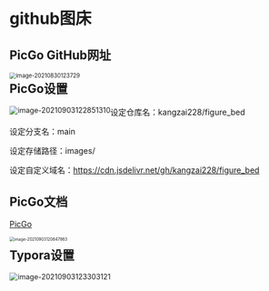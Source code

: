 # github图床

## PicGo GitHub网址
<img src="https://cdn.jsdelivr.net/gh/kangzai228/figure_bed/images/images20210830123729.png" alt="image-20210830123729" style="float:left;zoom:70%;" />

## PicGo设置
<img src="https://cdn.jsdelivr.net/gh/kangzai228/figure_bed/images/image-20210903122851310.png" alt="image-20210903122851310" style="float:left;zoom:90%;" />

设定仓库名：kangzai228/figure_bed

设定分支名：main

设定存储路径：images/

设定自定义域名：https://cdn.jsdelivr.net/gh/kangzai228/figure_bed

## PicGo文档

[PicGo](https://picgo.github.io/PicGo-Doc/)

<img src="https://cdn.jsdelivr.net/gh/kangzai228/figure_bed/images/image-20210903120647863.png" alt="image-20210903120647863" style="float:left;zoom:50%;" />

##  Typora设置
<img src="https://cdn.jsdelivr.net/gh/kangzai228/figure_bed/images/image-20210903123303121.png"  alt="image-20210903123303121"  style="float:left;zoom:90%;" />

